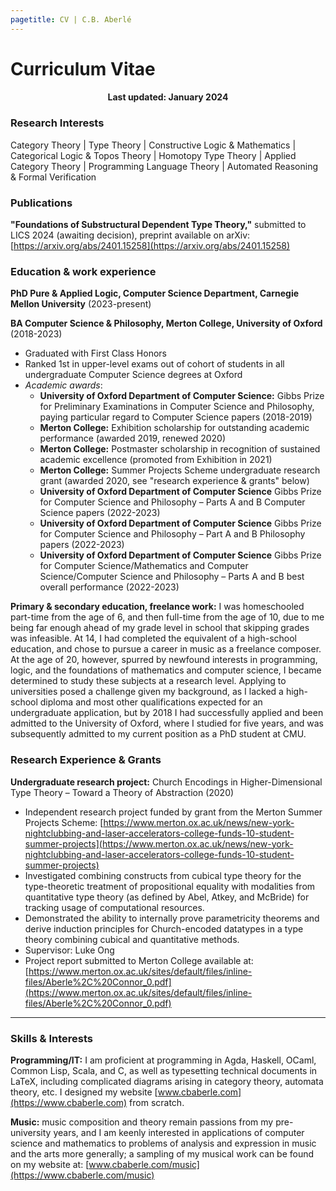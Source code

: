 ```yaml
---
pagetitle: CV | C.B. Aberlé
---
```


# Curriculum Vitae

<h4 style="text-align:center">Last updated: January 2024</h4>

### Research Interests

Category Theory | Type Theory | Constructive Logic & Mathematics | Categorical Logic & Topos Theory | Homotopy Type Theory | Applied Category Theory | Programming Language Theory | Automated Reasoning & Formal Verification

### Publications

**"Foundations of Substructural Dependent Type Theory,"** submitted to LICS 2024 (awaiting decision), preprint available on arXiv: [https://arxiv.org/abs/2401.15258](https://arxiv.org/abs/2401.15258)

### Education & work experience

**PhD Pure & Applied Logic, Computer Science Department, Carnegie Mellon University** (2023-present)

**BA Computer Science & Philosophy, Merton College, University of Oxford** (2018-2023)

* Graduated with First Class Honors
* Ranked 1st in upper-level exams out of cohort of students in all undergraduate Computer Science degrees at Oxford
* *Academic awards*: 
  * **University of Oxford Department of Computer Science:** Gibbs Prize for Preliminary Examinations in Computer Science and Philosophy, paying particular regard to Computer Science papers (2018-2019)
  * **Merton College:** Exhibition scholarship for outstanding academic performance (awarded 2019, renewed 2020)
  * **Merton College:** Postmaster scholarship in recognition of sustained academic excellence (promoted from Exhibition in 2021)
  * **Merton College:** Summer Projects Scheme undergraduate research grant (awarded 2020, see "research experience & grants" below)
  * **University of Oxford Department of Computer Science** Gibbs Prize for Computer Science and Philosophy – Parts A and B Computer Science papers (2022-2023)
  * **University of Oxford Department of Computer Science** Gibbs Prize for Computer Science and Philosophy – Part A and B Philosophy papers (2022-2023)
  * **University of Oxford Department of Computer Science** Gibbs Prize for Computer Science/Mathematics and Computer Science/Computer Science and Philosophy – Parts A and B best overall performance (2022-2023)

**Primary & secondary education, freelance work:** I was homeschooled part-time from the age of 6, and then full-time from the age of 10, due to me being far enough ahead of my grade level in school that skipping grades was infeasible. At 14, I had completed the equivalent of a high-school education, and chose to pursue a career in music as a freelance composer. At the age of 20, however, spurred by newfound interests in programming, logic, and the foundations of mathematics and computer science, I became determined to study these subjects at a research level. Applying to universities posed a challenge given my background, as I lacked a high-school diploma and most other qualifications expected for an undergraduate application, but by 2018 I had successfully applied and been admitted to the University of Oxford, where I studied for five years, and was subsequently admitted to my current position as a PhD student at CMU.

### Research Experience & Grants

**Undergraduate research project:** Church Encodings in Higher-Dimensional Type Theory – Toward a Theory of Abstraction (2020)

* Independent research project funded by grant from the Merton Summer Projects Scheme: [https://www.merton.ox.ac.uk/news/new-york-nightclubbing-and-laser-accelerators-college-funds-10-student-summer-projects](https://www.merton.ox.ac.uk/news/new-york-nightclubbing-and-laser-accelerators-college-funds-10-student-summer-projects)
* Investigated combining constructs from cubical type theory for the type-theoretic treatment of propositional equality with modalities from quantitative type theory (as defined by Abel, Atkey, and McBride) for tracking usage of computational resources.
* Demonstrated the ability to internally prove parametricity theorems and derive induction principles for Church-encoded datatypes in a type theory combining cubical and quantitative methods.
* Supervisor: Luke Ong
* Project report submitted to Merton College available at:<br> [https://www.merton.ox.ac.uk/sites/default/files/inline-files/Aberle%2C%20Connor_0.pdf](https://www.merton.ox.ac.uk/sites/default/files/inline-files/Aberle%2C%20Connor_0.pdf)

---

### Skills & Interests

**Programming/IT:** I am proficient at programming in Agda, Haskell, OCaml, Common Lisp, Scala, and C, as well as typesetting technical documents in LaTeX, including complicated diagrams arising in category theory, automata theory, etc. I designed my website [www.cbaberle.com](https://www.cbaberle.com) from scratch.

**Music:** music composition and theory remain passions from my pre-university years, and I am keenly interested in applications of computer science and mathematics to problems of analysis and expression in music and the arts more generally; a sampling of my musical work can be found on my website at: [www.cbaberle.com/music](https://www.cbaberle.com/music)